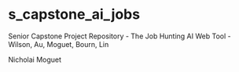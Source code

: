 # s_capstone_ai_jobs
Senior Capstone Project Repository - The Job Hunting AI Web Tool - Wilson, Au, Moguet, Bourn, Lin

Nicholai Moguet